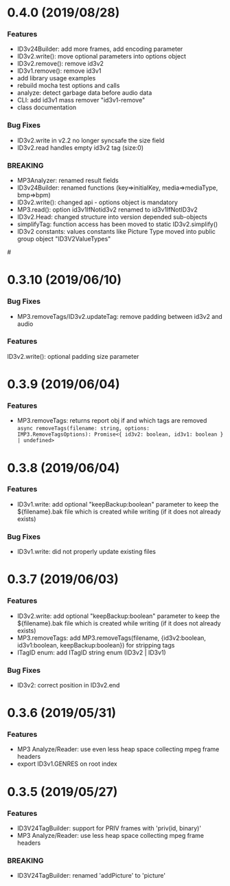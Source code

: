 <a name="0.4.0"></a>
# 0.4.0 (2019/08/28)
### Features
* ID3v24Builder: add more frames, add encoding parameter
* ID3v2.write(): move optional parameters into options object 
* ID3v2.remove(): remove id3v2
* ID3v1.remove(): remove id3v1
* add library usage examples
* rebuild mocha test options and calls
* analyze: detect garbage data before audio data
* CLI: add id3v1 mass remover "id3v1-remove"
* class documentation

### Bug Fixes
* ID3v2.write in v2.2 no longer syncsafe the size field
* ID3v2.read handles empty id3v2 tag (size:0) 

### BREAKING
* MP3Analyzer: renamed result fields
* ID3v24Builder: renamed functions (key=>initialKey, media=>mediaType, bmp=>bpm)
* ID3v2.write(): changed api - options object is mandatory
* MP3.read(): option id3v1IfNotid3v2 renamed to id3v1IfNotID3v2
* ID3v2.Head: changed structure into version depended sub-objects 
* simplifyTag: function access has been moved to static ID3v2.simplify()
* ID3v2 constants: values constants like Picture Type moved into public group object "ID3V2ValueTypes" 

#<a name="0.3.10"></a>
# 0.3.10 (2019/06/10)
### Bug Fixes
* MP3.removeTags/ID3v2.updateTag: remove padding between id3v2 and audio

### Features
ID3v2.write(): optional padding size parameter

<a name="0.3.9"></a>
# 0.3.9 (2019/06/04)
### Features
* MP3.removeTags: returns report obj if and which tags are removed
`async removeTags(filename: string, options: IMP3.RemoveTagsOptions): Promise<{ id3v2: boolean, id3v1: boolean } | undefined>`

<a name="0.3.8"></a>
# 0.3.8 (2019/06/04)
### Features
* ID3v1.write: add optional "keepBackup:boolean" parameter to keep the ${filename}.bak file which is created while writing (if it does not already exists)

### Bug Fixes
* ID3v1.write: did not properly update existing files

<a name="0.3.7"></a>
# 0.3.7 (2019/06/03)
### Features
* ID3v2.write: add optional "keepBackup:boolean" parameter to keep the ${filename}.bak file which is created while writing (if it does not already exists)
* MP3.removeTags: add MP3.removeTags(filename, {id3v2:boolean, id3v1:boolean, keepBackup:boolean}) for stripping tags
* ITagID enum: add ITagID string enum (ID3v2 | ID3v1)

### Bug Fixes
* ID3v2: correct position in ID3v2.end 

<a name="0.3.6"></a>
# 0.3.6 (2019/05/31)
### Features
* MP3 Analyze/Reader: use even less heap space collecting mpeg frame headers
* export ID3v1.GENRES on root index

<a name="0.3.5"></a>
# 0.3.5 (2019/05/27)

### Features
* ID3V24TagBuilder: support for PRIV frames with 'priv(id, binary)'
* MP3 Analyze/Reader: use less heap space collecting mpeg frame headers

### BREAKING
* ID3V24TagBuilder: renamed 'addPicture' to 'picture'
